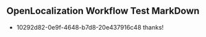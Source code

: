 ## OpenLocalization Workflow Test MarkDown
* 10292d82-0e9f-4648-b7d8-20e437916c48 thanks!

<!--HONumber=Sep16_HO1-->


